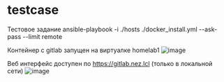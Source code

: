 # testcase
Тестовое задание
ansible-playbook -i ./hosts ./docker_install.yml --ask-pass --limit remote

Контейнер с gitlab запущен на виртуалке homelab1
![image](https://github.com/user-attachments/assets/d4b1492c-cdb5-4c19-80fd-7edf6914f69a)

Веб интерфейс доступен по https://gitlab.nez.lcl (только в локальной сети)
![image](https://github.com/user-attachments/assets/7cf466c1-a53f-4756-a4ae-6237e80514a4)
